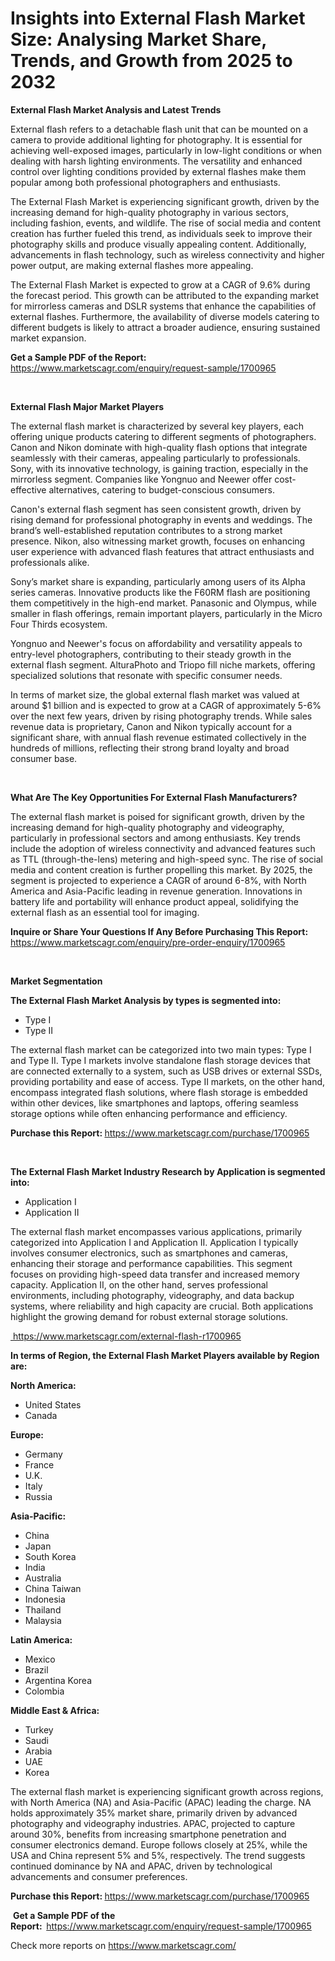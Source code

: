 <p><h1>Insights into External Flash Market Size: Analysing Market Share, Trends, and Growth from 2025 to 2032</h1></p><p><strong>External Flash Market Analysis and Latest Trends</strong></p>
<p><p>External flash refers to a detachable flash unit that can be mounted on a camera to provide additional lighting for photography. It is essential for achieving well-exposed images, particularly in low-light conditions or when dealing with harsh lighting environments. The versatility and enhanced control over lighting conditions provided by external flashes make them popular among both professional photographers and enthusiasts.</p><p>The External Flash Market is experiencing significant growth, driven by the increasing demand for high-quality photography in various sectors, including fashion, events, and wildlife. The rise of social media and content creation has further fueled this trend, as individuals seek to improve their photography skills and produce visually appealing content. Additionally, advancements in flash technology, such as wireless connectivity and higher power output, are making external flashes more appealing.</p><p>The External Flash Market is expected to grow at a CAGR of 9.6% during the forecast period. This growth can be attributed to the expanding market for mirrorless cameras and DSLR systems that enhance the capabilities of external flashes. Furthermore, the availability of diverse models catering to different budgets is likely to attract a broader audience, ensuring sustained market expansion.</p></p>
<p><strong>Get a Sample PDF of the Report:&nbsp;</strong> <a href="https://www.marketscagr.com/enquiry/request-sample/1700965?utm_campaign=2959&utm_medium=2&utm_source=Github&utm_content=ia&utm_term=27032025&utm_id=external-flash">https://www.marketscagr.com/enquiry/request-sample/1700965</a></p>
<p>&nbsp;</p>
<p><strong>External Flash Major Market Players</strong></p>
<p><p>The external flash market is characterized by several key players, each offering unique products catering to different segments of photographers. Canon and Nikon dominate with high-quality flash options that integrate seamlessly with their cameras, appealing particularly to professionals. Sony, with its innovative technology, is gaining traction, especially in the mirrorless segment. Companies like Yongnuo and Neewer offer cost-effective alternatives, catering to budget-conscious consumers.</p><p>Canon's external flash segment has seen consistent growth, driven by rising demand for professional photography in events and weddings. The brand’s well-established reputation contributes to a strong market presence. Nikon, also witnessing market growth, focuses on enhancing user experience with advanced flash features that attract enthusiasts and professionals alike.</p><p>Sony’s market share is expanding, particularly among users of its Alpha series cameras. Innovative products like the F60RM flash are positioning them competitively in the high-end market. Panasonic and Olympus, while smaller in flash offerings, remain important players, particularly in the Micro Four Thirds ecosystem.</p><p>Yongnuo and Neewer's focus on affordability and versatility appeals to entry-level photographers, contributing to their steady growth in the external flash segment. AlturaPhoto and Triopo fill niche markets, offering specialized solutions that resonate with specific consumer needs.</p><p>In terms of market size, the global external flash market was valued at around $1 billion and is expected to grow at a CAGR of approximately 5-6% over the next few years, driven by rising photography trends. While sales revenue data is proprietary, Canon and Nikon typically account for a significant share, with annual flash revenue estimated collectively in the hundreds of millions, reflecting their strong brand loyalty and broad consumer base.</p></p>
<p>&nbsp;</p>
<p><strong>What Are The Key Opportunities For External Flash Manufacturers?</strong></p>
<p><p>The external flash market is poised for significant growth, driven by the increasing demand for high-quality photography and videography, particularly in professional sectors and among enthusiasts. Key trends include the adoption of wireless connectivity and advanced features such as TTL (through-the-lens) metering and high-speed sync. The rise of social media and content creation is further propelling this market. By 2025, the segment is projected to experience a CAGR of around 6-8%, with North America and Asia-Pacific leading in revenue generation. Innovations in battery life and portability will enhance product appeal, solidifying the external flash as an essential tool for imaging.</p></p>
<p><strong>Inquire or Share Your Questions If Any Before Purchasing This Report:</strong> <a href="https://www.marketscagr.com/enquiry/pre-order-enquiry/1700965?utm_campaign=2959&utm_medium=2&utm_source=Github&utm_content=ia&utm_term=27032025&utm_id=external-flash">https://www.marketscagr.com/enquiry/pre-order-enquiry/1700965</a></p>
<p>&nbsp;</p>
<p><strong>Market Segmentation</strong></p>
<p><strong>The External Flash Market Analysis by types is segmented into:</strong></p>
<p><ul><li>Type I</li><li>Type II</li></ul></p>
<p><p>The external flash market can be categorized into two main types: Type I and Type II. Type I markets involve standalone flash storage devices that are connected externally to a system, such as USB drives or external SSDs, providing portability and ease of access. Type II markets, on the other hand, encompass integrated flash solutions, where flash storage is embedded within other devices, like smartphones and laptops, offering seamless storage options while often enhancing performance and efficiency.</p></p>
<p><strong>Purchase this Report:&nbsp;</strong><a href="https://www.marketscagr.com/purchase/1700965?utm_campaign=2959&utm_medium=2&utm_source=Github&utm_content=ia&utm_term=27032025&utm_id=external-flash">https://www.marketscagr.com/purchase/1700965</a></p>
<p>&nbsp;</p>
<p><strong>The External Flash Market Industry Research by Application is segmented into:</strong></p>
<p><ul><li>Application I</li><li>Application II</li></ul></p>
<p><p>The external flash market encompasses various applications, primarily categorized into Application I and Application II. Application I typically involves consumer electronics, such as smartphones and cameras, enhancing their storage and performance capabilities. This segment focuses on providing high-speed data transfer and increased memory capacity. Application II, on the other hand, serves professional environments, including photography, videography, and data backup systems, where reliability and high capacity are crucial. Both applications highlight the growing demand for robust external storage solutions.</p></p>
<p><a href="https://www.marketscagr.com/external-flash-r1700965?utm_campaign=2959&utm_medium=2&utm_source=Github&utm_content=ia&utm_term=27032025&utm_id=external-flash">&nbsp;https://www.marketscagr.com/external-flash-r1700965</a></p>
<p><strong>In terms of Region, the External Flash Market Players available by Region are:</strong></p>
<p>
    <p> <strong> North America: </strong>
        <ul>
            <li>United States</li>
            <li>Canada</li>
        </ul>
        </p> 
    <p> <strong> Europe: </strong>
        <ul>
            <li>Germany</li>
            <li>France</li>
            <li>U.K.</li>
            <li>Italy</li>
            <li>Russia</li>
        </ul>
        </p> 
    <p> <strong> Asia-Pacific: </strong>
        <ul>
            <li>China</li>
            <li>Japan</li>
            <li>South Korea</li>
            <li>India</li>
            <li>Australia</li>
            <li>China Taiwan</li>
            <li>Indonesia</li>
            <li>Thailand</li>
            <li>Malaysia</li>
        </ul>
        </p> 
    <p> <strong> Latin America: </strong>
        <ul>
            <li>Mexico</li>
            <li>Brazil</li>
            <li>Argentina Korea</li>
            <li>Colombia</li>
        </ul>
        </p> 
    <p> <strong> Middle East & Africa: </strong>
        <ul>
            <li>Turkey</li>
            <li>Saudi</li>
            <li>Arabia</li>
            <li>UAE</li>
            <li>Korea</li>
        </ul>
    </p>
    </p>
<p><p>The external flash market is experiencing significant growth across regions, with North America (NA) and Asia-Pacific (APAC) leading the charge. NA holds approximately 35% market share, primarily driven by advanced photography and videography industries. APAC, projected to capture around 30%, benefits from increasing smartphone penetration and consumer electronics demand. Europe follows closely at 25%, while the USA and China represent 5% and 5%, respectively. The trend suggests continued dominance by NA and APAC, driven by technological advancements and consumer preferences.</p></p>
<p><strong>Purchase this Report: </strong><a href="https://www.marketscagr.com/purchase/1700965?utm_campaign=2959&utm_medium=2&utm_source=Github&utm_content=ia&utm_term=27032025&utm_id=external-flash">https://www.marketscagr.com/purchase/1700965</a></p>
<p>&nbsp;<strong>Get a Sample PDF of the Report:&nbsp;&nbsp;</strong><a href="https://www.marketscagr.com/enquiry/request-sample/1700965?utm_campaign=2959&utm_medium=2&utm_source=Github&utm_content=ia&utm_term=27032025&utm_id=external-flash">https://www.marketscagr.com/enquiry/request-sample/1700965</a></p>
<p><strong></strong></p>
<p>Check more reports on <a href="https://www.marketscagr.com/?utm_campaign=2959&utm_medium=2&utm_source=Github&utm_content=ia&utm_term=27032025&utm_id=external-flash">https://www.marketscagr.com/</a></p>